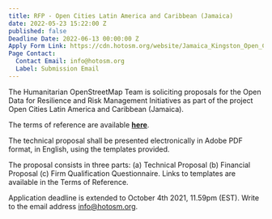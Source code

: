 ```yaml
---
title: RFP - Open Cities Latin America and Caribbean (Jamaica)
date: 2022-05-23 15:22:00 Z
published: false
Deadline Date: 2022-06-13 00:00:00 Z
Apply Form Link: https://cdn.hotosm.org/website/Jamaica_Kingston_Open_Cities_LAC_Local_Implementation_TOR.pdf
Page Contact:
  Contact Email: info@hotosm.org
  Label: Submission Email
---
```


The Humanitarian OpenStreetMap Team is soliciting proposals for the Open Data for Resilience and Risk Management Initiatives as part of the project Open Cities Latin America and Caribbean (Jamaica).

The terms of reference are available [**here**](https://cdn.hotosm.org/website/Jamaica_Kingston_Open_Cities_LAC_Local_Implementation_TOR.pdf).

The technical proposal shall be presented electronically in Adobe PDF format, in English, using the templates provided.

The proposal consists in three parts: (a) Technical Proposal (b) Financial Proposal (c) Firm Qualification Questionnaire. Links to templates are available in the Terms of Reference.

Application deadline is extended to October 4th 2021, 11.59pm (EST). Write to the email address [info@hotosm.org](info@hotosm.org).

